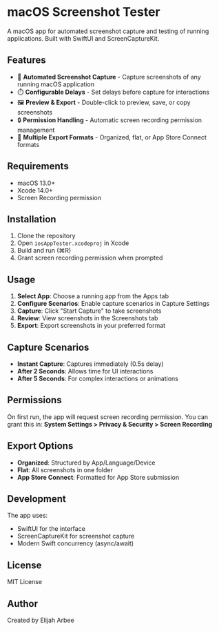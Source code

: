 # macOS Screenshot Tester

A macOS app for automated screenshot capture and testing of running applications. Built with SwiftUI and ScreenCaptureKit.

## Features

- 📸 **Automated Screenshot Capture** - Capture screenshots of any running macOS application
- ⏱️ **Configurable Delays** - Set delays before capture for interactions
- 🖼️ **Preview & Export** - Double-click to preview, save, or copy screenshots
- 🔒 **Permission Handling** - Automatic screen recording permission management
- 📂 **Multiple Export Formats** - Organized, flat, or App Store Connect formats

## Requirements

- macOS 13.0+
- Xcode 14.0+
- Screen Recording permission

## Installation

1. Clone the repository
2. Open `iosAppTester.xcodeproj` in Xcode
3. Build and run (⌘R)
4. Grant screen recording permission when prompted

## Usage

1. **Select App**: Choose a running app from the Apps tab
2. **Configure Scenarios**: Enable capture scenarios in Capture Settings
3. **Capture**: Click "Start Capture" to take screenshots
4. **Review**: View screenshots in the Screenshots tab
5. **Export**: Export screenshots in your preferred format

## Capture Scenarios

- **Instant Capture**: Captures immediately (0.5s delay)
- **After 2 Seconds**: Allows time for UI interactions
- **After 5 Seconds**: For complex interactions or animations

## Permissions

On first run, the app will request screen recording permission. You can grant this in:
**System Settings > Privacy & Security > Screen Recording**

## Export Options

- **Organized**: Structured by App/Language/Device
- **Flat**: All screenshots in one folder
- **App Store Connect**: Formatted for App Store submission

## Development

The app uses:
- SwiftUI for the interface
- ScreenCaptureKit for screenshot capture
- Modern Swift concurrency (async/await)

## License

MIT License

## Author

Created by Elijah Arbee